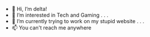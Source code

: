 - 👋 Hi, I’m delta!
- 👀 I’m interested in Tech and Gaming . . .
- 🌱 I’m currently trying to work on my stupid website . . .
- 📫 You can't reach me anywhere
